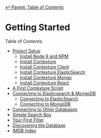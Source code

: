 ﻿[↩  Parent: Table of Contents](../README.md)

# Getting Started

Table of Contents:
- [Project Setup](setup.md)
  - [Install Node 9 and NPM](setup.md#installing-node-9-and-npm)
  - [Install Contexture](setup.md#installing-contexture)
  - [Install Contexture Client](setup.md#installing-contexture-client)
  - [Install Contexture ElasticSearch](setup.md#installing-contexture-elasticsearch)
  - [Install Contexture Mongo](setup.md#installing-contexture-mongo)
  - [Install Contexture React](setup.md#installing-contexture-react)
- [A First Contexture Script](first-script.md)
- [Connecting to Elasticsearch & MongoDB](connecting.md)
  - [Connecting to ElasticSearch](connecting.md#connecting-to-elasticsearch.md)
  - [Connecting to MongoDB](connecting.md#connecting-to-mongodb.md)
- [Connecting to Other Databases](connecting-other-databases.md)
- [Simple Search Box](simple-search-box.md)
- [Your First Filter](your-first-filter.md)
- [Discovering the Database](discovering-the-database.md)
- [IMDB Index](IMDB-example.md)
